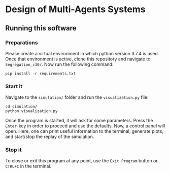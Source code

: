 # Design of Multi-Agents Systems

## Running this software
### Preparations
Please create a virtual environment in which python version 3.7.4 is used. Once that environment is active, clone this repository and navigate to `Segregation_c30/`. Now run the following command:
```
pip install -r requirements.txt
```
### Start it
Navigate to the `simulation/` folder and run the `visualization.py` file:
```
cd simulation/
python visualization.py
```
Once the program is started, it will ask for some parameters. Press the `Enter`-key in order to proceed and use the defaults. Now, a control panel will open. Here, one can print useful information to the terminal, generate plots, and start/stop the replay of the simulation.

### Stop it
To close or exit this program at any point, use the `Exit Program` button or `CTRL+C` in the terminal.